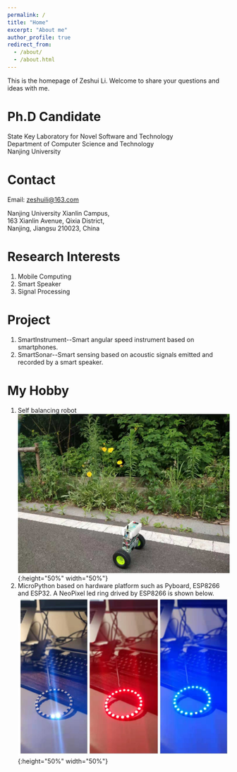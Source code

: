 ```yaml
---
permalink: /
title: "Home"
excerpt: "About me"
author_profile: true
redirect_from: 
  - /about/
  - /about.html
---
```

This is the homepage of Zeshui Li. Welcome to share your questions and ideas with me.

Ph.D Candidate
======
State Key Laboratory for Novel Software and Technology  
Department of Computer Science and Technology  
Nanjing University  

Contact
======
Email: zeshuili@163.com  

Nanjing University Xianlin Campus,  
163 Xianlin Avenue, Qixia District,  
Nanjing, Jiangsu 210023, China

Research Interests
======
1.  Mobile Computing  
2.  Smart Speaker  
3.  Signal Processing

Project
======
1.  SmartInstrument--Smart angular speed instrument based on smartphones.  
2.  SmartSonar--Smart sensing based on acoustic signals emitted and recorded by a smart speaker.

My Hobby
======
1.  Self balancing robot  
![Self balancing robot](https://raw.githubusercontent.com/ZeshuiLi/ZeshuiLi.github.io/master/images/SelfBalancingRobot.jpeg){:height="50%" width="50%"}
2.  MicroPython based on hardware platform such as Pyboard, ESP8266 and ESP32. A NeoPixel led ring drived by ESP8266 is shown below. 
![NeoPixel drived by Pyboard](https://raw.githubusercontent.com/ZeshuiLi/ZeshuiLi.github.io/master/images/NeoPixel.jpeg){:height="50%" width="50%"}
